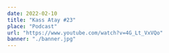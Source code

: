 ```yaml
---
date: 2022-02-10
title: "Kass Atay #23"
place: "Podcast"
url: "https://www.youtube.com/watch?v=4G_Lt_VxVQo"
banner: "./banner.jpg"
---
```


